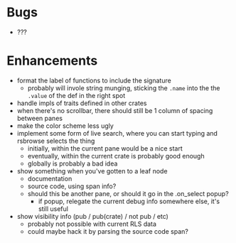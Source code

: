 # Bugs
* ???

# Enhancements
* format the label of functions to include the signature
    * probably will invole string munging, sticking the `.name` into the the `.value` of the def in the right spot
* handle impls of traits defined in other crates
* when there's no scrollbar, there should still be 1 column of spacing between panes
* make the color scheme less ugly
* implement some form of live search, where you can start typing and rsbrowse selects the thing
    * initially, within the current pane would be a nice start
    * eventually, within the current crate is probably good enough
    * globally is probably a bad idea
* show something when you've gotten to a leaf node
    * documentation
    * source code, using span info?
    * should this be another pane, or should it go in the .on_select popup?
        * if popup, relegate the current debug info somewhere else, it's still useful
* show visibility info (pub / pub(crate) / not pub / etc)
    * probably not possible with current RLS data
    * could maybe hack it by parsing the source code span?
